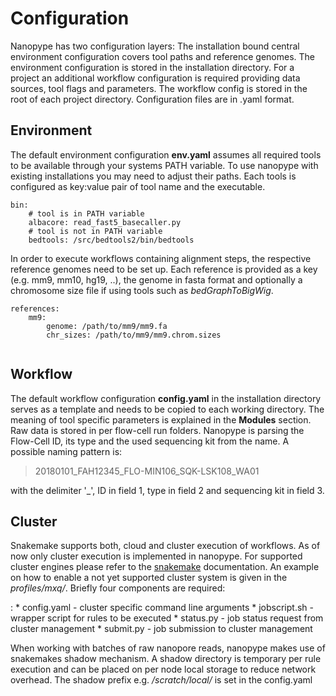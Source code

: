 # Configuration

Nanopype has two configuration layers: The installation bound central environment configuration covers tool paths and reference genomes. The environment configuration is stored in the installation directory. For a project an additional workflow configuration is required providing data sources, tool flags and parameters. The workflow config is stored in the root of each project directory. Configuration files are in .yaml format.

## Environment

The default environment configuration **env.yaml** assumes all required tools to be available through your systems PATH variable. To use nanopype with existing installations you may need to adjust their paths. Each tools is configured as key:value pair of tool name and the executable. 

```
bin:
    # tool is in PATH variable
    albacore: read_fast5_basecaller.py
    # tool is not in PATH variable
    bedtools: /src/bedtools2/bin/bedtools
```

In order to execute workflows containing alignment steps, the respective reference genomes need to be set up. Each reference is provided as a key (e.g. mm9, mm10, hg19, ..), the genome in fasta format and optionally a chromosome size file if using tools such as *bedGraphToBigWig*.
```
references:
    mm9:
        genome: /path/to/mm9/mm9.fa
        chr_sizes: /path/to/mm9/mm9.chrom.sizes
        
```

## Workflow

The default workflow configuration **config.yaml** in the installation directory serves as a template and needs to be copied to each working directory. The meaning of tool specific parameters is explained in the **Modules** section. 
Raw data is stored in per flow-cell run folders. Nanopype is parsing the Flow-Cell ID, its type and the used sequencing kit from the name. A possible naming pattern is:

> 20180101_FAH12345_FLO-MIN106_SQK-LSK108_WA01

with the delimiter '_', ID in field 1, type in field 2 and sequencing kit in field 3.

## Cluster

Snakemake supports both, cloud and cluster execution of workflows. As of now only cluster execution is implemented in nanopype. For supported cluster engines please refer to the [snakemake](https://snakemake.readthedocs.io/en/stable/executable.html#cluster-execution) documentation. An example on how to enable a not yet supported cluster system is given in the *profiles/mxq/*. Briefly four components are required:

:	* config.yaml - cluster specific command line arguments
	* jobscript.sh - wrapper script for rules to be executed
	* status.py - job status request from cluster management
	* submit.py - job submission to cluster management
	
When working with batches of raw nanopore reads, nanopype makes use of snakemakes shadow mechanism. A shadow directory is temporary per rule execution and can be placed on per node local storage to reduce network overhead. The shadow prefix e.g. */scratch/local/* is set in the config.yaml






